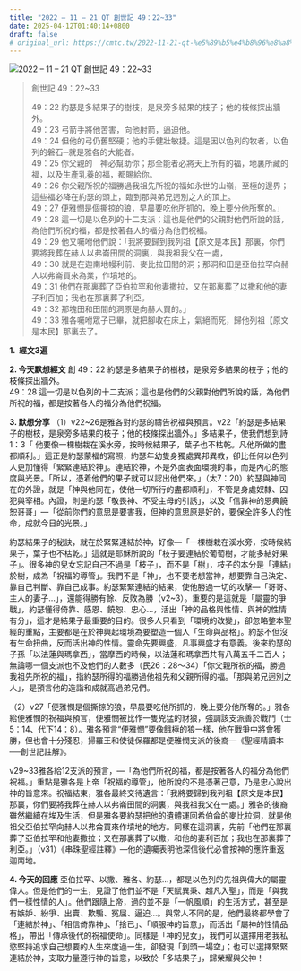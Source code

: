 ```yaml
---
title: "2022 – 11 – 21 QT 創世記 49：22~33"
date: 2025-04-12T01:40:14+0800
draft: false
# original_url: https://cmtc.tw/2022-11-21-qt-%e5%89%b5%e4%b8%96%e8%a8%98-49%ef%bc%9a2233
---
```


![2022 – 11 – 21 QT 創世記 49：22\~33](/images/qt.jpg  "2022 – 11 – 21 QT 創世記 49：22\~33")

> 創世記 49：22\~33
>
> 49：22 約瑟是多結果子的樹枝，是泉旁多結果的枝子；他的枝條探出牆外。  
> 49：23 弓箭手將他苦害，向他射箭，逼迫他。  
> 49：24 但他的弓仍舊堅硬；他的手健壯敏捷。這是因以色列的牧者，以色列的磐石─就是雅各的大能者。  
> 49：25 你父親的　神必幫助你；那全能者必將天上所有的福，地裏所藏的福，以及生產乳養的福，都賜給你。  
> 49：26 你父親所祝的福勝過我祖先所祝的福如永世的山嶺，至極的邊界；這些福必降在約瑟的頭上，臨到那與弟兄迥別之人的頂上。  
> 49：27 便雅憫是個撕掠的狼，早晨要吃他所抓的，晚上要分他所奪的。」  
> 49：28 這一切是以色列的十二支派；這也是他們的父親對他們所說的話，為他們所祝的福，都是按著各人的福分為他們祝福。  
> 49：29 他又囑咐他們說：「我將要歸到我列祖【原文是本民】那裏，你們要將我葬在赫人以弗崙田間的洞裏，與我祖我父在一處，  
> 49：30 就是在迦南地幔利前、麥比拉田間的洞；那洞和田是亞伯拉罕向赫人以弗崙買來為業，作墳地的。  
> 49：31 他們在那裏葬了亞伯拉罕和他妻撒拉，又在那裏葬了以撒和他的妻子利百加；我也在那裏葬了利亞。  
> 49：32 那塊田和田間的洞原是向赫人買的。」  
> 49：33 雅各囑咐眾子已畢，就把腳收在床上，氣絕而死，歸他列祖【原文是本民】那裏去了。

**1.  經文3遍**

**2. 今天默想經文**
創 49：22 約瑟是多結果子的樹枝，是泉旁多結果的枝子；他的枝條探出牆外。  
49：28 這一切是以色列的十二支派；這也是他們的父親對他們所說的話，為他們所祝的福，都是按著各人的福分為他們祝福。

**3. 默想分享**
（1）v22\~26是雅各對約瑟的禱告祝福與預言。v22「約瑟是多結果子的樹枝，是泉旁多結果的枝子；他的枝條探出牆外。」多結果子，使我們想到詩1：3「 他要像一棵樹栽在溪水旁，按時候結果子，葉子也不枯乾。凡他所做的盡都順利。」這正是約瑟蒙福的寫照，約瑟年幼隻身獨處異邦異教，卻比任何以色列人更加懂得「緊緊連結於神」。連結於神，不是外面表面環境的事，而是內心的態度與光景。「所以，憑着他們的果子就可以認出他們來。」（太7：20）約瑟與神同在的外證，就是「神與他同在，使他一切所行的盡都順利」，不管是身處奴隸、囚犯與宰相。內證，則是約瑟「敬畏神、不受主母的引誘」，以及「信靠神的恩典饒恕哥哥」—「從前你們的意思是要害我，但神的意思原是好的，要保全許多人的性命，成就今日的光景。」

約瑟結果子的秘訣，就在於緊緊連結於神，好像—「一棵樹栽在溪水旁，按時候結果子，葉子也不枯乾。」這就是耶穌所說的「枝子要連結於葡萄樹，才能多結好果子」。很多神的兒女忘記自己不過是「枝子」，而不是「樹」，枝子的本分是「連結」於樹，成為「祝福的導管」。我們不是「神」，也不要老想當神，想要靠自己決定、靠自己判斷、靠自己成事。約瑟緊緊連結的結果，使他勝過一切的攻擊—「哥哥、主人的妻子…」，還能得勝有餘、反敗為勝（v2\~3）。重要的是這就是「屬靈的爭戰」，約瑟懂得倚靠、感恩、饒恕、忠心…，活出「神的品格與性情、與神的性情有分」，這才是結果子最重要的目的。很多人只看到「環境的改變」，卻忽略整本聖經的重點，主要都是在於神興起環境為要塑造一個人「生命與品格」。約瑟不但沒有生命扭曲，反而活出神的性情。靈命先要興盛，凡事興盛才有意義。後來約瑟的子孫「以法蓮與瑪拿西」，當摩西的時候，以法蓮和瑪拿西共有八萬五千二百人；無論哪一個支派也不及他們的人數多（民26：28～34）「你父親所祝的福，勝過我祖先所祝的福」，指約瑟所得的福勝過他祖先和父親所得的福。「那與弟兄迥別之人」，是預言他的造詣和成就高過弟兄們。

（2）v27「便雅憫是個撕掠的狼，早晨要吃他所抓的，晚上要分他所奪的。」雅各給便雅憫的祝福與預言，便雅憫被比作一隻兇猛的豺狼，強調該支派善於戰鬥（士5：14、代下14：8）。雅各預言“便雅憫”要像餓極的狼一樣，他在戰爭中將會獲勝，但也會十分殘忍，掃羅王和使徒保羅都是便雅憫支派的後裔—《聖經精讀本──創世記註解》。

v29\~33雅各給12支派的預言，—「為他們所祝的福，都是按著各人的福分為他們祝福。」重點是雅各是上帝「祝福的導管」，他所說的不是憑著己意，乃是忠心說出神的旨意來。祝福結束，雅各最終交待遺言：「我將要歸到我列祖【原文是本民】那裏，你們要將我葬在赫人以弗崙田間的洞裏，與我祖我父在一處。」雅各的後裔雖然繼續在埃及生活，但是雅各要約瑟把他的遺體運回希伯侖的麥比拉洞，就是他祖父亞伯拉罕向赫人以弗侖買來作墳地的地方。同樣在這洞裏，先前「他們在那裏葬了亞伯拉罕和他妻撒拉；又在那裏葬了以撒，和他的妻利百加；我也在那裏葬了利亞。」（v31）《串珠聖經註釋》—他的遺囑表明他深信後代必會按神的應許重返迦南地。

**4. 今天的回應**
亞伯拉罕、以撒、雅各、約瑟…，都是以色列的先祖與偉大的屬靈偉人。但是他們的一生，見證了他們並不是「天賦異秉、超凡入聖」，而是「與我們一樣性情的人」。他們跟隨上帝，過的並不是「一帆風順」的生活方式，甚至是有嫉妒、紛爭、出賣、欺騙、冤屈、逼迫…。與常人不同的是，他們最終都學會了「連結於神」、「相信倚靠神」、「捨已」、「順服神的旨意」，而活出「屬神的性情品格」，帶出「傳承後代的祝福使命」。同樣是「神的兒女」，我們可以選擇用老我私慾堅持追求自己想要的人生來度過一生，卻發現「到頭一場空」；也可以選擇緊緊連結於神，支取力量遵行神的旨意，以致於「多結果子」，歸榮耀與父神！
